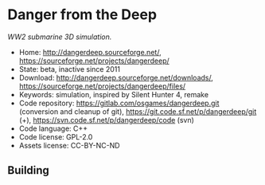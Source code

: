# Danger from the Deep

_WW2 submarine 3D simulation._

- Home: http://dangerdeep.sourceforge.net/, https://sourceforge.net/projects/dangerdeep/
- State: beta, inactive since 2011
- Download: http://dangerdeep.sourceforge.net/downloads/, https://sourceforge.net/projects/dangerdeep/files/
- Keywords: simulation, inspired by Silent Hunter 4, remake
- Code repository: https://gitlab.com/osgames/dangerdeep.git (conversion and cleanup of git), https://git.code.sf.net/p/dangerdeep/git (+), https://svn.code.sf.net/p/dangerdeep/code (svn)
- Code language: C++
- Code license: GPL-2.0
- Assets license: CC-BY-NC-ND

## Building
